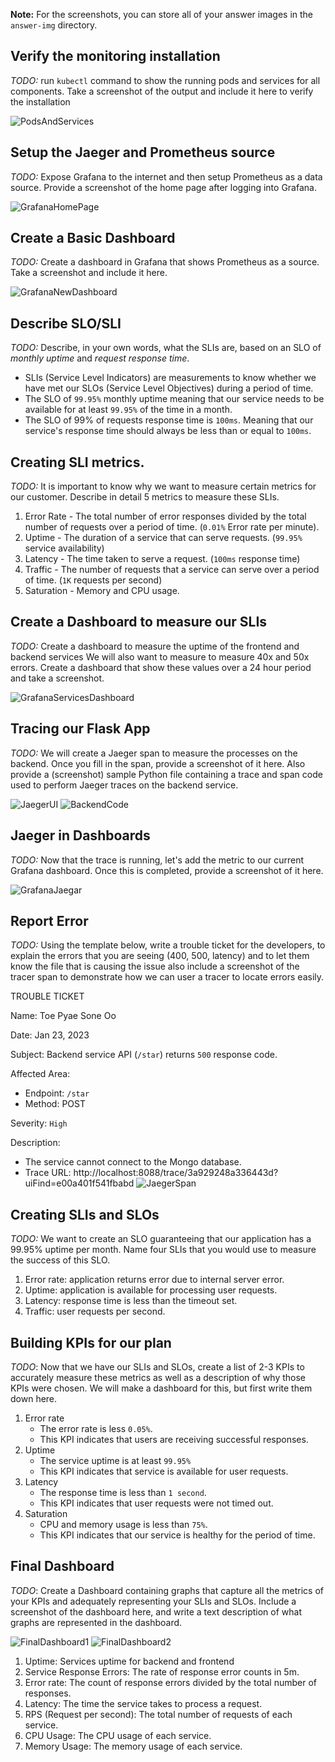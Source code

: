 **Note:** For the screenshots, you can store all of your answer images in the `answer-img` directory.

## Verify the monitoring installation

*TODO:* run `kubectl` command to show the running pods and services for all components. Take a screenshot of the output and include it here to verify the installation

![PodsAndServices](./answer-img/pods_and_services.png)

## Setup the Jaeger and Prometheus source
*TODO:* Expose Grafana to the internet and then setup Prometheus as a data source. Provide a screenshot of the home page after logging into Grafana.

![GrafanaHomePage](./answer-img/grafana_home.png)

## Create a Basic Dashboard
*TODO:* Create a dashboard in Grafana that shows Prometheus as a source. Take a screenshot and include it here.

![GrafanaNewDashboard](./answer-img/grafana_new_dashboard.png)

## Describe SLO/SLI
*TODO:* Describe, in your own words, what the SLIs are, based on an SLO of *monthly uptime* and *request response time*.

- SLIs (Service Level Indicators) are measurements to know whether we have met our SLOs (Service Level Objectives) during a period of time. 
- The SLO of `99.95%` monthly uptime meaning that our service needs to be available for at least `99.95%` of the time in a month.
- The SLO of 99% of requests response time is `100ms`. Meaning that our service's response time should always be less than or equal to `100ms`.

## Creating SLI metrics.
*TODO:* It is important to know why we want to measure certain metrics for our customer. Describe in detail 5 metrics to measure these SLIs. 

1. Error Rate - The total number of error responses divided by the total number of requests over a period of time. (`0.01%` Error rate per minute).
2. Uptime - The duration of a service that can serve requests. (`99.95%` service availability)
3. Latency - The time taken to serve a request. (`100ms` response time)
4. Traffic - The number of requests that a service can serve over a period of time. (`1K` requests per second)
5. Saturation - Memory and CPU usage.

## Create a Dashboard to measure our SLIs
*TODO:* Create a dashboard to measure the uptime of the frontend and backend services We will also want to measure to measure 40x and 50x errors. Create a dashboard that show these values over a 24 hour period and take a screenshot.

![GrafanaServicesDashboard](./answer-img/grafana_services_dashboard.png)

## Tracing our Flask App
*TODO:*  We will create a Jaeger span to measure the processes on the backend. Once you fill in the span, provide a screenshot of it here. Also provide a (screenshot) sample Python file containing a trace and span code used to perform Jaeger traces on the backend service.

![JaegerUI](./answer-img/jaeger_ui.png)
![BackendCode](./answer-img/backend_code.png)

## Jaeger in Dashboards
*TODO:* Now that the trace is running, let's add the metric to our current Grafana dashboard. Once this is completed, provide a screenshot of it here.

![GrafanaJaegar](./answer-img/grafana_jaeger.png)

## Report Error
*TODO:* Using the template below, write a trouble ticket for the developers, to explain the errors that you are seeing (400, 500, latency) and to let them know the file that is causing the issue also include a screenshot of the tracer span to demonstrate how we can user a tracer to locate errors easily.

TROUBLE TICKET

Name: Toe Pyae Sone Oo

Date: Jan 23, 2023

Subject: Backend service API (`/star`) returns `500` response code.

Affected Area:
- Endpoint: `/star`
- Method: POST

Severity: `High`

Description: 
- The service cannot connect to the Mongo database.
- Trace URL: http://localhost:8088/trace/3a929248a336443d?uiFind=e00a401f541fbabd
![JaegerSpan](./answer-img/jaeger_span.png)


## Creating SLIs and SLOs
*TODO:* We want to create an SLO guaranteeing that our application has a 99.95% uptime per month. Name four SLIs that you would use to measure the success of this SLO.

1. Error rate: application returns error due to internal server error.
2. Uptime: application is available for processing user requests.
3. Latency: response time is less than the timeout set.
4. Traffic: user requests per second.

## Building KPIs for our plan
*TODO*: Now that we have our SLIs and SLOs, create a list of 2-3 KPIs to accurately measure these metrics as well as a description of why those KPIs were chosen. We will make a dashboard for this, but first write them down here.

1. Error rate
    - The error rate is less `0.05%`.
    - This KPI indicates that users are receiving successful responses.
2. Uptime
    - The service uptime is at least `99.95%`
    - This KPI indicates that service is available for user requests.
3. Latency
    - The response time is less than `1 second`.
    - This KPI indicates that user requests were not timed out.
4. Saturation
    - CPU and memory usage is less than `75%`.
    - This KPI indicates that our service is healthy for the period of time.

## Final Dashboard
*TODO*: Create a Dashboard containing graphs that capture all the metrics of your KPIs and adequately representing your SLIs and SLOs. Include a screenshot of the dashboard here, and write a text description of what graphs are represented in the dashboard.  

![FinalDashboard1](./answer-img/final_dashboard_1.png)
![FinalDashboard2](./answer-img/final_dashboard_2.png)

1. Uptime: Services uptime for backend and frontend
2. Service Response Errors: The rate of response error counts in 5m.
3. Error rate: The count of response errors divided by the total number of responses.
4. Latency: The time the service takes to process a request.
5. RPS (Request per second): The total number of requests of each service.
6. CPU Usage: The CPU usage of each service.
7. Memory Usage: The memory usage of each service.